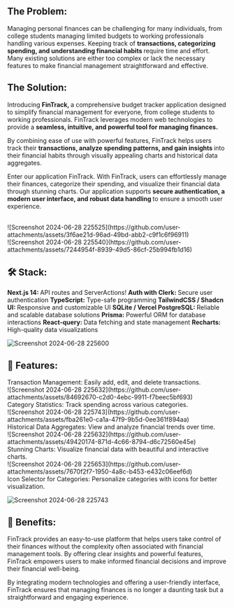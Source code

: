 <h2> The Problem: </h2>

Managing personal finances can be challenging for many individuals, from college students managing limited budgets to working professionals handling various expenses. Keeping track of <strong> transactions, categorizing spending, and understanding financial habits </strong> require time and effort. Many existing solutions are either too complex or lack the necessary features to make financial management straightforward and effective.

<h2> The Solution: </h2>

Introducing <strong> FinTrack, </strong> a comprehensive budget tracker application designed to simplify financial management for everyone, from college students to working professionals. FinTrack leverages modern web technologies to provide a <strong> seamless, intuitive, and powerful tool for managing finances. </strong>

By combining ease of use with powerful features, FinTrack helps users track their <strong> transactions, analyze spending patterns, and gain insights </strong> into their financial habits through visually appealing charts and historical data aggregates.

Enter our application FinTrack.
With FinTrack, users can effortlessly manage their finances, categorize their spending, and visualize their financial data through stunning charts. Our application supports <strong>secure authentication, a modern user interface, and robust data handling </strong> to ensure a smooth user experience.

<br>
![Screenshot 2024-06-28 225525](https://github.com/user-attachments/assets/3f6ae21d-96ad-49bd-abb2-c9f1c6f96911)

<br> 
![Screenshot 2024-06-28 225540](https://github.com/user-attachments/assets/7244954f-8939-49d5-86cf-25b994fb1d16)


<h2> 🛠️ Stack: </h2>
<strong>Next.js 14: </strong> API routes and ServerActions!
<strong> Auth with Clerk: </strong> Secure user authentication
<strong> TypeScript:</strong> Type-safe programming
<strong> TailwindCSS / Shadcn UI: </strong> Responsive and customizable UI
<strong> SQLite / Vercel PostgreSQL: </strong> Reliable and scalable database solutions
<strong> Prisma:</strong> Powerful ORM for database interactions
<strong> React-query:  </strong> Data fetching and state management
<strong> Recharts: </strong> High-quality data visualizations

![Screenshot 2024-06-28 225600](https://github.com/user-attachments/assets/560c50dc-67e3-4d73-bc5c-2a1e92434953)


<h2> 📗 Features: </h2>
Transaction Management: Easily add, edit, and delete transactions.
<br>
![Screenshot 2024-06-28 225632](https://github.com/user-attachments/assets/84692670-c2d0-4ebc-9911-f7beec5bf693)
<br>
Category Statistics: Track spending across various categories.
<br>
![Screenshot 2024-06-28 225743](https://github.com/user-attachments/assets/fba261e0-ca1a-47f9-9b5d-0ee361f894aa)
<br>
Historical Data Aggregates: View and analyze financial trends over time.
<br>
![Screenshot 2024-06-28 225632](https://github.com/user-attachments/assets/49420174-871d-4c66-8794-d6c72560e45e)
<br>
Stunning Charts: Visualize financial data with beautiful and interactive charts.
<br> 
![Screenshot 2024-06-28 225653](https://github.com/user-attachments/assets/7670f2f7-1950-4a8c-b453-e432c06eef6d)
<br> 
Icon Selector for Categories: Personalize categories with icons for better visualization.
<br>

![Screenshot 2024-06-28 225743](https://github.com/user-attachments/assets/85446bcf-91b9-4a40-85a3-42b6cc4c0be3)


<h2> 🎯 Benefits: </h2> 
FinTrack provides an easy-to-use platform that helps users take control of their finances without the complexity often associated with financial management tools. By offering clear insights and powerful features, FinTrack empowers users to make informed financial decisions and improve their financial well-being.

By integrating modern technologies and offering a user-friendly interface, FinTrack ensures that managing finances is no longer a daunting task but a straightforward and engaging experience.
